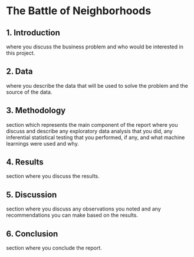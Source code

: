 # The Battle of Neighborhoods
## 1. Introduction
where you discuss the business problem and who would be interested in this project.
## 2. Data
where you describe the data that will be used to solve the problem and the source of the data.
## 3. Methodology
section which represents the main component of the report where you discuss and describe any exploratory data analysis that you did, any inferential statistical testing that you performed, if any, and what machine learnings were used and why.
## 4. Results
section where you discuss the results.
## 5. Discussion
section where you discuss any observations you noted and any recommendations you can make based on the results.
## 6. Conclusion
section where you conclude the report.
